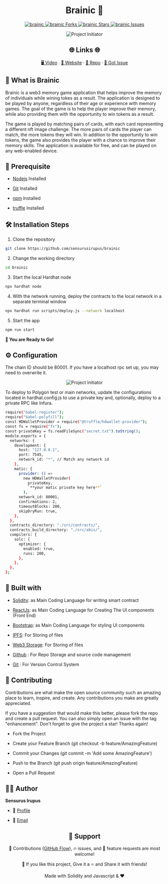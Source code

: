<p align="center">

</p>
<h1 align="center"> Brainic 🧠</h1>

<p align="center">
<a href="https://github.com/sensurusirupus/brainic/blob/master/LICENSE" title="License">
<img src="https://img.shields.io/github/license/sensurusirupus/brainic" alt="brainic"/>
</a>
<a href="https://github.com/sensurusirupus/brainic/fork" title="Forks">
<img src="https://img.shields.io/github/forks/sensurusirupus/brainic" alt="brainic Forks"/>
</a>
<a href="https://github.com/sensurusirupus/brainic" title="Stars">
<img src="https://img.shields.io/github/stars/sensurusirupus/brainic" alt="brainic Stars"/>
</a>
<a href="https://img.shields.io/github/stars/sensurusirupus/brainic/issues" title="Issues">
<img src="  https://img.shields.io/github/issues/sensurusirupus/brainic" alt="brainic Issues"/>
</a>

</a>
</p>

<p align="center" title="Project Initiator"><img src="./src/assets/img/brainic.png" alt="Project Initiator"/></p>

<h2 align="center">🌐 Links 🌐</h2>
<p align="center">
    <a href="https://youtu.be/ud4P45zhCk0" title="">🖥️ Video</a>
    .
    <a href="https://app.netlify.com/sites/brainic/settings/domain" title="">🔗 Website</a>
    ·
    <a href="https://github.com/sensurusirupus/brainic" title="">📂 Repo</a>
    ·
    <a href="https://github.com/sensurusirupus/brainic" title="🐛Report Bug/🎊Request Feature">🚀 Got Issue</a>
</p>

## 🚀 What is Brainic

Brainic is a web3 memory game application that helps improve the memory of individuals while wining tokes as a result. The application is designed to be played by anyone, regardless of their age or experience with memory games. The goal of the game is to help the player improve their memory, while also providing them with the opportunity to win tokens as a result.

The game is played by matching pairs of cards, with each card representing a different nft image challenge. The more pairs of cards the player can match, the more tokens they will win. In addition to the opportunity to win tokens, the game also provides the player with a chance to improve their memory skills. The application is available for free, and can be played on any web-enabled device.

## 🦋 Prerequisite

- [Nodejs](https://nodejs.org/en// "Node") Installed

- [Git](https://git-scm.com/ "Git OFficial") Installed

- [npm](https://www.npmjs.com/ "npm ") Installed

- [truffle](https://truffle.org/ "Truffle ") Installed

## 🛠️ Installation Steps

1. Clone the repository

```Bash
git clone https://github.com/sensurusirupus/brainic
```

2. Change the working directory

```Bash
cd brainic
```

3. Start the local Hardhat node

```Bash
npx hardhat node
```

4. With the network running, deploy the contracts to the local network in a separate terminal window

```Bash
npx hardhat run scripts/deploy.js --network localhost
```

5. Start the app

```Bash
npm run start
```

**🎇 You are Ready to Go!**

## ⚙️ Configuration

The chain ID should be 80001. If you have a localhost rpc set up, you may need to overwrite it.

<p align="center" title="Project Initiator"><img src="./src/assets/img/rpc.jpg" alt="Project Initiator"/></p>

To deploy to Polygon test or main networks, update the configurations located in hardhat.config.js to use a private key and, optionally, deploy to a private RPC like Infura.

```Bash
require("babel-register");
require("babel-polyfill");
const HDWalletProvider = require("@truffle/hdwallet-provider");
const fs = require("fs");
const privateKey = fs.readFileSync("secret.txt").toString();
module.exports = {
  networks: {
    development: {
      host: "127.0.0.1",
      port: 7545,
      network_id: "*", // Match any network id
    },
    matic: {
      provider: () =>
        new HDWalletProvider(
          privateKey,
          `**your matic private key here**`
        ),
      network_id: 80001,
      confirmations: 2,
      timeoutBlocks: 200,
      skipDryRun: true,
    },
  },
  contracts_directory: "./src/contracts/",
  contracts_build_directory: "./src/abis/",
  compilers: {
    solc: {
      optimizer: {
        enabled: true,
        runs: 200,
      },
    },
  },
};

```

## 👷 Built with

- [Solidity](https://docs.soliditylang.org/en/v0.8.17/ "Solidity"): as Main Coding Language for writing smart contract

- [ReactJs](https://reactjs.org/ "React Js"): as Main Coding Language for Creating The UI components (Front End)

- [Bootstrap](https://tailwindcss.com/ "Bootstrap Css"): as Main Coding Language for styling UI components

- [IPFS](https://ipfs.tech/ "IPFS"): For Storing of files

- [Web3 Storage](https://www.google.com/search?q=web3storage "Web3 Storage"): For Storing of files

- [Github](https://github.com/ "Github") : For Repo Storage and source code management

- [Git](https://git-scm.com/ "Git") : For Version Control System

## 📂 Contributing

Contributions are what make the open source community such an amazing place to learn, inspire, and create. Any contributions you make are greatly appreciated.

If you have a suggestion that would make this better, please fork the repo and create a pull request. You can also simply open an issue with the tag "enhancement". Don't forget to give the project a star! Thanks again!

- Fork the Project

- Create your Feature Branch (git checkout -b feature/AmazingFeature)

- Commit your Changes (git commit -m 'Add some AmazingFeature')

- Push to the Branch (git push origin feature/AmazingFeature)

- Open a Pull Request

## 🧑🏻 Author

**Sensurus Irupus**

- 🌌 [Profile](https://github.com/sensurusirupus "Sensurus Irupus")

- 🏮 [Email](sensurusirupus@gmail.com "Hi!")

<h2 align="center">🤝 Support</h2>

<p align="center">🎀 Contributions (<a href="https://guides.github.com/introduction/flow" title="GitHub flow">GitHub Flow</a>), 🔥 issues, and 🥮 feature requests are most welcome!</p>

<p align="center">💙 If you like this project, Give it a ⭐ and Share it with friends!</p>

<p align="center">Made with Solidity and Javascript & ❤️ </p>
